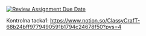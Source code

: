 [![Review Assignment Due Date](https://classroom.github.com/assets/deadline-readme-button-24ddc0f5d75046c5622901739e7c5dd533143b0c8e959d652212380cedb1ea36.svg)](https://classroom.github.com/a/-0SayETg)

Kontrolna tacka1: https://www.notion.so/ClassyCrafT-68b24bff9779490591b1794c24678f50?pvs=4
